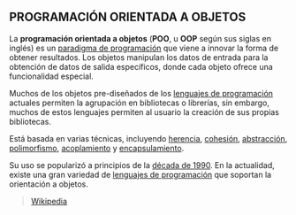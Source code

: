 ## PROGRAMACIÓN ORIENTADA A OBJETOS

La **programación orientada a objetos** (**POO**, u **OOP** según sus siglas en inglés) es un [paradigma de programación](https://es.wikipedia.org/wiki/Paradigma_de_programaci%C3%B3n) que viene a innovar la forma de obtener resultados. Los objetos manipulan los datos de entrada para la obtención de datos de salida específicos, donde cada objeto ofrece una funcionalidad especial.

Muchos de los objetos pre-diseñados de los [lenguajes de programación](https://es.wikipedia.org/wiki/Lenguajes_de_programaci%C3%B3n) actuales permiten la agrupación en bibliotecas o librerías, sin embargo, muchos de estos lenguajes permiten al usuario la creación de sus propias bibliotecas.

Está basada en varias técnicas, incluyendo [herencia](https://es.wikipedia.org/wiki/Herencia_(inform%C3%A1tica)), [cohesión](https://es.wikipedia.org/wiki/Cohesi%C3%B3n_(inform%C3%A1tica)), [abstracción](https://es.wikipedia.org/wiki/Abstracci%C3%B3n_(inform%C3%A1tica)), [polimorfismo](https://es.wikipedia.org/wiki/Polimorfismo_(inform%C3%A1tica)), [acoplamiento](https://es.wikipedia.org/wiki/Acoplamiento_(inform%C3%A1tica)) y [encapsulamiento](https://es.wikipedia.org/wiki/Encapsulamiento_(inform%C3%A1tica)).

Su uso se popularizó a principios de la [década de 1990](https://es.wikipedia.org/wiki/D%C3%A9cada_de_1990). En la actualidad, existe una gran variedad de [lenguajes de programación](https://es.wikipedia.org/wiki/Lenguajes_de_programaci%C3%B3n) que soportan la orientación a objetos.

> [Wikipedia](https://es.wikipedia.org/wiki/Programaci%C3%B3n_orientada_a_objetos)
